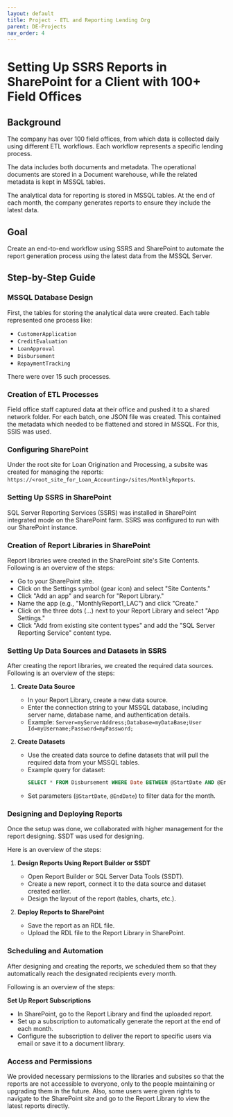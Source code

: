 ```yaml
---
layout: default
title: Project - ETL and Reporting Lending Org
parent: DE-Projects
nav_order: 4
---
```


# Setting Up SSRS Reports in SharePoint for a Client with 100+ Field Offices

## Background

The company has over 100 field offices, from which data is collected daily using different ETL workflows. Each workflow represents a specific lending process.

The data includes both documents and metadata. The operational documents are stored in a Document warehouse, while the related metadata is kept in MSSQL tables.

The analytical data for reporting is stored in MSSQL tables. At the end of each month, the company generates reports to ensure they include the latest data.

## Goal

Create an end-to-end workflow using SSRS and SharePoint to automate the report generation process using the latest data from the MSSQL Server.

## Step-by-Step Guide

### MSSQL Database Design

First, the tables for storing the analytical data were created. Each table represented one process like:
- `CustomerApplication`
- `CreditEvaluation`
- `LoanApproval`
- `Disbursement`
- `RepaymentTracking`

There were over 15 such processes.

### Creation of ETL Processes

Field office staff captured data at their office and pushed it to a shared network folder. For each batch, one JSON file was created. This contained the metadata which needed to be flattened and stored in MSSQL. For this, SSIS was used.

### Configuring SharePoint

Under the root site for Loan Origination and Processing, a subsite was created for managing the reports: `https://<root_site_for_Loan_Accounting>/sites/MonthlyReports`.

### Setting Up SSRS in SharePoint

SQL Server Reporting Services (SSRS) was installed in SharePoint integrated mode on the SharePoint farm. SSRS was configured to run with our SharePoint instance.

### Creation of Report Libraries in SharePoint

Report libraries were created in the SharePoint site's Site Contents. Following is an overview of the steps:

- Go to your SharePoint site.
- Click on the Settings symbol (gear icon) and select "Site Contents."
- Click "Add an app" and search for "Report Library."
- Name the app (e.g., "MonthlyReport1_LAC") and click "Create."
- Click on the three dots (...) next to your Report Library and select "App Settings."
- Click "Add from existing site content types" and add the "SQL Server Reporting Service" content type.

### Setting Up Data Sources and Datasets in SSRS

After creating the report libraries, we created the required data sources. Following is an overview of the steps:

1. **Create Data Source**
   - In your Report Library, create a new data source.
   - Enter the connection string to your MSSQL database, including server name, database name, and authentication details.
   - Example: `Server=myServerAddress;Database=myDataBase;User Id=myUsername;Password=myPassword;`

2. **Create Datasets**
   - Use the created data source to define datasets that will pull the required data from your MSSQL tables.
   - Example query for dataset:
     ```sql
     SELECT * FROM Disbursement WHERE Date BETWEEN @StartDate AND @EndDate
     ```
   - Set parameters (`@StartDate`, `@EndDate`) to filter data for the month.

### Designing and Deploying Reports

Once the setup was done, we collaborated with higher management for the report designing. SSDT was used for designing.

Here is an overview of the steps:

1. **Design Reports Using Report Builder or SSDT**
   - Open Report Builder or SQL Server Data Tools (SSDT).
   - Create a new report, connect it to the data source and dataset created earlier.
   - Design the layout of the report (tables, charts, etc.).

2. **Deploy Reports to SharePoint**
   - Save the report as an RDL file.
   - Upload the RDL file to the Report Library in SharePoint.

### Scheduling and Automation

After designing and creating the reports, we scheduled them so that they automatically reach the designated recipients every month.

Following is an overview of the steps:

**Set Up Report Subscriptions**
   - In SharePoint, go to the Report Library and find the uploaded report.
   - Set up a subscription to automatically generate the report at the end of each month.
   - Configure the subscription to deliver the report to specific users via email or save it to a document library.

### Access and Permissions

We provided necessary permissions to the libraries and subsites so that the reports are not accessible to everyone, only to the people maintaining or upgrading them in the future. Also, some users were given rights to navigate to the SharePoint site and go to the Report Library to view the latest reports directly.